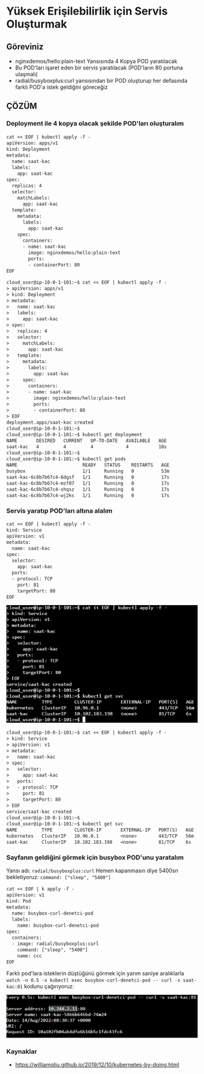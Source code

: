 # Yüksek Erişilebilirlik için Servis Oluşturmak

## Göreviniz

- nginxdemos/hello:plain-text Yansısında 4 Kopya POD yaratılacak
- Bu POD'ları işaret eden bir servis yaratılacak (POD'ların 80 portuna ulaşmalı)
- radial/busyboxplus:curl yansısından bir POD oluşturup her defasında farklı POD'a istek geldiğini göreceğiz

## ÇÖZÜM

### Deployment ile 4 kopya olacak şekilde POD'ları oluşturalım

```shell
cat << EOF | kubectl apply -f -
apiVersion: apps/v1
kind: Deployment
metadata:
  name: saat-kac
  labels:
    app: saat-kac
spec:
  replicas: 4
  selector:
    matchLabels:
      app: saat-kac
  template:
    metadata:
      labels:
        app: saat-kac
    spec:
      containers:
      - name: saat-kac
        image: nginxdemos/hello:plain-text
        ports:
        - containerPort: 80
EOF
```

```shell
cloud_user@ip-10-0-1-101:~$ cat << EOF | kubectl apply -f -
> apiVersion: apps/v1
> kind: Deployment
> metadata:
>   name: saat-kac
>   labels:
>     app: saat-kac
> spec:
>   replicas: 4
>   selector:
>     matchLabels:
>       app: saat-kac
>   template:
>     metadata:
>       labels:
>         app: saat-kac
>     spec:
>       containers:
>       - name: saat-kac
>         image: nginxdemos/hello:plain-text
>         ports:
>         - containerPort: 80
> EOF
deployment.apps/saat-kac created
cloud_user@ip-10-0-1-101:~$
cloud_user@ip-10-0-1-101:~$ kubectl get deployment
NAME       DESIRED   CURRENT   UP-TO-DATE   AVAILABLE   AGE
saat-kac   4         4         4            4           10s
cloud_user@ip-10-0-1-101:~$
cloud_user@ip-10-0-1-101:~$ kubectl get pods
NAME                        READY   STATUS    RESTARTS   AGE
busybox                     1/1     Running   0          53m
saat-kac-6c8b7b67c4-6dgsf   1/1     Running   0          17s
saat-kac-6c8b7b67c4-mzf87   1/1     Running   0          17s
saat-kac-6c8b7b67c4-shqsz   1/1     Running   0          17s
saat-kac-6c8b7b67c4-wj2ks   1/1     Running   0          17s
```

### Servis yaratıp POD'ları altına alalım

```shell
cat << EOF | kubectl apply -f -
kind: Service
apiVersion: v1
metadata:
  name: saat-kac
spec:
  selector:
    app: saat-kac
  ports:
  - protocol: TCP
    port: 81
    targetPort: 80
EOF
```

![](.vscode/readme-images/2022-08-14-10-54-34.png)

```shell
cloud_user@ip-10-0-1-101:~$ cat << EOF | kubectl apply -f -
> kind: Service
> apiVersion: v1
> metadata:
>   name: saat-kac
> spec:
>   selector:
>     app: saat-kac
>   ports:
>   - protocol: TCP
>     port: 81
>     targetPort: 80
> EOF
service/saat-kac created
cloud_user@ip-10-0-1-101:~$
cloud_user@ip-10-0-1-101:~$ kubectl get svc
NAME         TYPE        CLUSTER-IP       EXTERNAL-IP   PORT(S)   AGE
kubernetes   ClusterIP   10.96.0.1        <none>        443/TCP   56m
saat-kac     ClusterIP   10.102.183.198   <none>        81/TCP    6s
```

### Sayfanın geldiğini görmek için busybox POD'unu yaratalım

Yansı adı: `radial/busyboxplus:curl`
Hemen kapanmasın diye 5400sn bekletiyoruz: `command: ["sleep", "5400"]`

```shell
cat << EOF | k apply -f -
apiVersion: v1
kind: Pod
metadata:
  name: busybox-curl-denetci-pod
  labels:
    name: busybox-curl-denetci-pod
spec:
  containers:
  - image: radial/busyboxplus:curl
    command: ["sleep", "5400"]
    name: ccc
EOF
```

Farklı pod'lara isteklerin düştüğünü görmek için yarım saniye aralıklarla `watch -n 0.5 -x kubectl exec busybox-curl-denetci-pod -- curl -s saat-kac:81` kodunu çağırıyoruz: 

![](.vscode/readme-images/service_kubernetes.gif)

### Kaynaklar
- https://williamqliu.github.io/2019/12/10/kubernetes-by-doing.html
